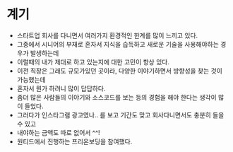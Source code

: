 # 계기
- 스타트업 회사를 다니면서 여러가지 환경적인 한계를 많이 느끼고 있다.
- 그중에서 시니어의 부재로 혼자서 지식을 습득하고 새로운 기술을 사용해야하는 경우가 발생하는데
- 이럴때의 내가 제대로 하고 있는지에 대한 고민이 항상 있다.
- 이전 직장은 그래도 규모가있던 곳이라, 다양한 이야기하면서 방향성을 찾는 것이 가능했는데
- 혼자서 뭔가 하려니 많이 답답하다.
- 좀더 많은 사람들의 이야기와 소스코드를 보는 등의 경험을 해야 한다는 생각이 많이 들었다.
- 그러다가 인스타그램 광고였나.. 를 보고 기간도 맞고 회사다니면서도 충분히 들을수 있고
- 내야하는 금액도 따로 없어서 ^^!
- 원티드에서 진행하는 프리온보딩을 참여했다.

